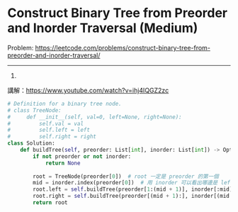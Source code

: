 Construct Binary Tree from Preorder and Inorder Traversal (Medium)
===

Problem: https://leetcode.com/problems/construct-binary-tree-from-preorder-and-inorder-traversal/

---

1.
講解：https://www.youtube.com/watch?v=ihj4IQGZ2zc

```python
# Definition for a binary tree node.
# class TreeNode:
#     def __init__(self, val=0, left=None, right=None):
#         self.val = val
#         self.left = left
#         self.right = right
class Solution:
    def buildTree(self, preorder: List[int], inorder: List[int]) -> Optional[TreeNode]:
        if not preorder or not inorder:
            return None
        
        root = TreeNode(preorder[0])  # root 一定是 preorder 的第一個
        mid = inorder.index(preorder[0])  # 用 inorder 可以看出哪邊是 left tree 哪邊是 right tree
        root.left = self.buildTree(preorder[1:(mid + 1)], inorder[:mid])  # 因為左邊右邊 preorder inorder 走過的個數會一樣
        root.right = self.buildTree(preorder[(mid + 1):], inorder[(mid + 1):])
        return root
```
